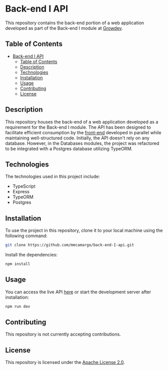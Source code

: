 # Back-end I API

This repository contains the back-end portion of a web application developed as part of the Back-end I module at [Growdev](https://www.growdev.com.br/).

## Table of Contents

-   [Back-end I API](#back-end-i-api)
    -   [Table of Contents](#table-of-contents)
    -   [Description](#description)
    -   [Technologies](#technologies)
    -   [Installation](#installation)
    -   [Usage](#usage)
    -   [Contributing](#contributing)
    -   [License](#license)

## Description

This repository houses the back-end of a web application developed as a requirement for the Back-end I module. The API has been designed to facilitate efficient consumption by the [front-end](https://github.com/mmcamargo/back-end-I) developed in parallel while maintaining well-structured code. Initially, the API doesn't rely on any database. However, in the Databases modules, the project was refactored to be integrated with a Postgres database utilizing TypeORM.

## Technologies

The technologies used in this project include:

-   TypeScript
-   Express
-   TypeORM
-   Postgres

## Installation

To use the project in this repository, clone it to your local machine using the following command:

```bash
git clone https://github.com/mmcamargo/back-end-I-api.git
```

Install the dependencies:

```bash
npm install
```

## Usage

You can access the live API [here](http://mm-back-end-i-api.vercel.app) or start the development server after installation:

```bash
npm run dev
```

## Contributing

This repository is not currently accepting contributions.

## License

This repository is licensed under the [Apache License 2.0](https://opensource.org/licenses/Apache-2.0).
